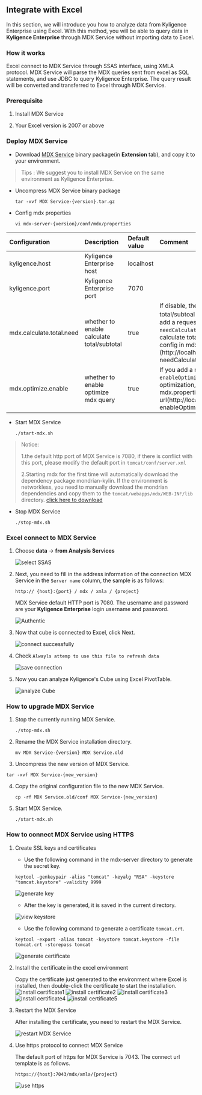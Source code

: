 ## Integrate with Excel

In this section, we will introduce you how to analyze data from Kyligence Enterprise using Excel. With this method, you will be able to query data in **Kyligence Enterprise** through MDX Service without importing data to Excel. 

### How it works

Excel connect to MDX Service through SSAS interface, using XMLA protocol. MDX Service will parse the MDX queries sent from excel as SQL statements, and use JDBC to query Kyligence Enterprise. The query result will be converted and transferred to Excel through MDX Service. 

### Prerequisite

1. Install MDX Service

2. Your Excel version is 2007 or above

### Deploy MDX Service

+ Download [MDX Service](http://download.kyligence.io) binary package(in **Extension** tab), and copy it to your environment.
> Tips : We suggest you to install MDX Service on the same environment as Kyligence Enterprise.

+ Uncompress MDX Service binary package 

  `tar -xvf MDX Service-{version}.tar.gz`
  
+ Config mdx properties 
  
  `vi mdx-server-{version}/conf/mdx/properties`

|Configuration|Description|Default value|Comment|
| :------| :------| :------| :------|
|kyligence.host|Kyligence Enterprise host|localhost|
|kyligence.port|Kyligence Enterprise port|7070|
|mdx.calculate.total.need|whether to enable calculate total/subtotal|true|If disable, the returned result will not carry total/subtoal，and query more faster. If you add a request parameter to the url, `needCalculateTotal=false`, it will also disable calculate total/subtotal, and will ignore this config in mdx.properties. Example url (http://localhost:7080/mdx/xmla/learn_kylin?needCalculateTotal=false)|
|mdx.optimize.enable|whether to enable optimize mdx query|true|If you add a request parameter to the url, `enableOptimizeMdx=true`, it will also open MDX optimization, and will ignore this config in mdx.properties. Example url(http://localhost:7080/mdx/xmla/learn_kylin?enableOptimizeMdx=true)|

+ Start MDX Service 

  `./start-mdx.sh`
> Notice:
>
> 1.the default http port of MDX Service is 7080, if there is conflict with this port, please modify the default port in `tomcat/conf/server.xml`
>
> 2.Starting mdx for the first time will automatically download the dependency package mondrian-kylin. If the environment is networkless, you need to manually download the mondrian dependencies and copy them to the `tomcat/webapps/mdx/WEB-INF/lib` directory. [click here to download](http://repository.kyligence.io:8081/repository/maven-releases/pentaho/mondrian/mdx-1.0/mondrian-mdx-1.0.jar)

+ Stop MDX Service 

  `./stop-mdx.sh`

### Excel connect to MDX Service

1. Choose **data** -> **from Analysis Services**

   ![select SSAS](images/excel_2018_en/Excel_SSAS_1.png)

2. Next, you need to fill in the address information of the connection MDX Service in the `Server name` column, the sample is as follows:
 
   `http:// {host}:{port} / mdx / xmla / {project}`
   
   MDX Service default HTTP port is 7080. The username and password are your **Kyligence Enterprise** login username and password.

   ![Authentic](images/excel_2018_en/Excel_SSAS_2.png)

3. Now that cube is connected to Excel, click Next.

   ![connect successfully](images/excel_2018_en/Excel_SSAS_3.png)

4. Check `Alwayls attemp to use this file to refresh data`

   ![save connection](images/excel_2018_en/Excel_SSAS_4.png)

5. Now you can analyze Kyligence's Cube using Excel PivotTable.

   ![analyze Cube](images/excel_2018_en/Excel_SSAS_5.png)

### How to upgrade MDX Service

1. Stop the currently running MDX Service.

   `./stop-mdx.sh`
   
2. Rename the MDX Service installation directory.

   `mv MDX Service-{version} MDX Service.old`
   
3. Uncompress the new version of MDX Service.

  `tar -xvf MDX Service-{new_version}`
  
4. Copy the original configuration file to the new MDX Service.
   
   `cp -rf MDX Service.old/conf MDX Service-{new_version}`
   
5. Start MDX Service.
   
   `./start-mdx.sh`

### How to connect MDX Service using HTTPS

1. Create SSL keys and certificates

   + Use the following command in the mdx-server directory to generate the secret key.

   `keytool -genkeypair -alias "tomcat" -keyalg "RSA" -keystore "tomcat.keystore" -validity 9999`

   ![generate key](images/excel_2018_en/mdx_https/mdx_https_01.png)

   + After the key is generated, it is saved in the current directory.
   
   ![view keystore](images/excel_2018_en/mdx_https/mdx_https_02.png)

   + Use the following command to generate a certificate `tomcat.crt`.

   `keytool -export -alias tomcat -keystore tomcat.keystore -file tomcat.crt -storepass tomcat`
   
   ![generate certificate](images/excel_2018_en/mdx_https/mdx_https_03.png)

2. Install the certificate in the excel environment

   Copy the certificate just generated to the environment where Excel is installed, then double-click the certificate to start the installation.
   ![install certificate1](images/excel_2018_en/mdx_https/mdx_https_04.png) 
   ![install certificate2](images/excel_2018_en/mdx_https/mdx_https_05.png) 
   ![install certificate3](images/excel_2018_en/mdx_https/mdx_https_06.png) 
   ![install certificate4](images/excel_2018_en/mdx_https/mdx_https_07.png) 
   ![install certificate5](images/excel_2018_en/mdx_https/mdx_https_08.png) 

3. Restart the MDX Service

   After installing the certificate, you need to restart the MDX Service.
   
   ![restart MDX Service](images/excel_2018_en/mdx_https/mdx_https_10.png)

4. Use https protocol to connect MDX Service

   The default port of https for MDX Service is 7043. The connect url template is as follows.
   
   `https://{host}:7043/mdx/xmla/{project}`

   ![use https](images/excel_2018_en/mdx_https/mdx_https_09.png)

